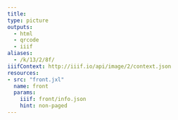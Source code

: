 ```yaml
---
title:
type: picture
outputs:
  - html
  - qrcode
  - iiif
aliases:
  - /k/13/2/8f/
iiifContext: http://iiif.io/api/image/2/context.json
resources:
- src: "front.jxl"
  name: front
  params:
    iiif: front/info.json
    hint: non-paged
---
```

